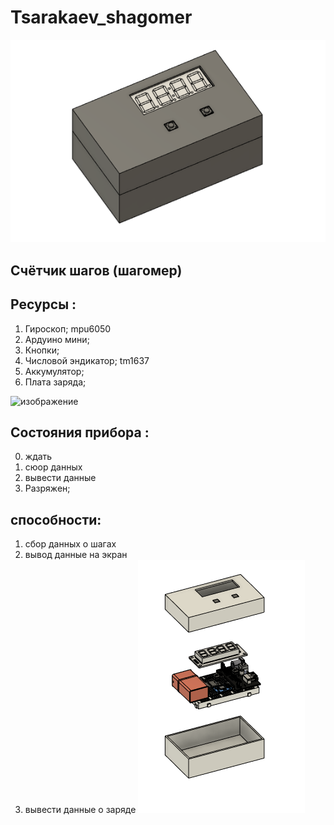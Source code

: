 # Tsarakaev_shagomer

![изображение](https://github.com/rse-04/Tsarakaev_shagomer/blob/main/%D0%90%D1%80%D1%85%D0%B8%D0%B2/%D0%9F%D1%80%D0%B5%D0%B7%D0%B5%D0%BD%D1%82%D0%B0%D1%86%D0%B8%D1%8F/%D0%BF%D1%80%D0%B5%D0%B7%D0%B01.png)

## Счётчик  шагов (шагомер)
## Ресурсы :
1. Гироскоп; mpu6050
2. Ардуино мини;
3. Кнопки;
4. Числовой эндикатор; tm1637
5. Аккумулятор;
6. Плата заряда;

![изображение](https://github.com/user-attachments/assets/3e02fe6f-bbfe-4d50-9596-13f3bee1d66e)


## Состояния прибора :
0. ждать
1. сюор данных
2. вывести данные
3. Разряжен;

## способности:
1. сбор данных о шагах
2. вывод данные на экран
3. вывести данные о заряде
 ![изображение](https://github.com/rse-04/Tsarakaev_shagomer/blob/main/%D0%90%D1%80%D1%85%D0%B8%D0%B2/%D0%9F%D1%80%D0%B5%D0%B7%D0%B5%D0%BD%D1%82%D0%B0%D1%86%D0%B8%D1%8F/%D0%BF%D1%80%D0%B5%D0%B7%D0%B5%D0%BD%D1%82%D0%B0%D1%86%D0%B8%D1%8F%202.png)
